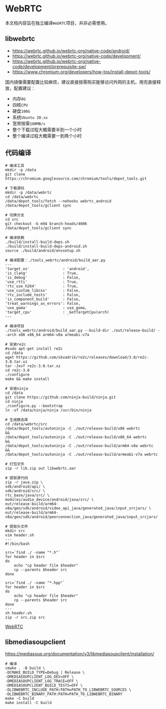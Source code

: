 # WebRTC

本文档内容旨在独立编译`WebRTC`项目，并非必需使用。

## libwebrtc

* https://webrtc.github.io/webrtc-org/native-code/android/
* https://webrtc.github.io/webrtc-org/native-code/development/
* https://webrtc.github.io/webrtc-org/native-code/development/prerequisite-sw/
* https://www.chromium.org/developers/how-tos/install-depot-tools/

国内镜像需要配置比较麻烦，建议直接按需购买能够访问外网的主机，用完直接释放，配置建议：

* 内存`8G`
* 四核`CPU`
* 硬盘`100G`
* 系统`Ubuntu 20.xx`
* 宽带按需`100MB/s`
* 整个下载过程大概需要半到一个小时
* 整个编译过程大概需要一到两个小时

## 代码编译

```
# 编译工具
mkdir -p /data
git clone https://chromium.googlesource.com/chromium/tools/depot_tools.git

# 下载源码
mkdir -p /data/webrtc
cd /data/webrtc
/data/depot_tools/fetch --nohooks webrtc_android
/data/depot_tools/gclient sync

# 切换分支
cd src
git checkout -b m94 branch-heads/4606
/data/depot_tools/gclient sync

# 编译依赖
./build/install-build-deps.sh
./build/install-build-deps-android.sh
source ./build/android/envsetup.sh

# 编译配置：./tools_webrtc/android/build_aar.py
---
'target_os'               : 'android',
'is_clang'                : True,
'is_debug'                : False,
'use_rtti'                : True,
'rtc_use_h264'            : True,
'use_custom_libcxx'       : False,
'rtc_include_tests'       : False,
'is_component_build'      : False,
'treat_warnings_as_errors': False,
'use_goma'                : use_goma,
'target_cpu'              : _GetTargetCpu(arch)
---

# 编译项目
./tools_webrtc/android/build_aar.py --build-dir ./out/release-build/ --arch x86 x86_64 arm64-v8a armeabi-v7a

# 安装re2c
#sudo apt-get install re2c
cd /data
wget https://github.com/skvadrik/re2c/releases/download/3.0/re2c-3.0.tar.xz
tar -Jxvf re2c-3.0.tar.xz
cd re2c-3.0
./configure
make && make install

# 安装ninja
cd /data
git clone https://github.com/ninja-build/ninja.git
cd ninja
./configure.py --bootstrap
ln -sf /data/ninja/ninja /usr/bin/ninja

# 生成静态库
cd /data/webrtc/src
/data/depot_tools/autoninja -C ./out/release-build/x86 webrtc         &&
/data/depot_tools/autoninja -C ./out/release-build/x86_64 webrtc      &&
/data/depot_tools/autoninja -C ./out/release-build/arm64-v8a webrtc   &&
/data/depot_tools/autoninja -C ./out/release-build/armeabi-v7a webrtc

# 打包文件
zip -r lib.zip out libwebrtc.aar

# 提取源代码
zip -r java.zip \
sdk/android/api/ \
sdk/android/src/ \
rtc_base/java/src/ \
modules/audio_device/android/java/src/ \
out/release-build/arm64-v8a/gen/sdk/android/video_api_java/generated_java/input_srcjars/ \
out/release-build/arm64-v8a/gen/sdk/android/peerconnection_java/generated_java/input_srcjars/

# 提取头文件
mkdir src
vim header.sh
---
#!/bin/bash
 
src=`find ./ -name "*.h"`
for header in $src
do
    echo "cp header file $header"
    cp --parents $header src
done

src=`find ./ -name "*.hpp"`
for header in $src
do
    echo "cp header file $header"
    cp --parents $header src
done
---
sh header.sh
zip -r src.zip src
```

[WebRTC](https://pan.baidu.com/s/1E_DXv32D9ODyj5J-o-ji_g?pwd=hudc)

## libmediasoupclient

https://mediasoup.org/documentation/v3/libmediasoupclient/installation/

```
# 编译
cmake . -B build \
-DCMAKE_BUILD_TYPE=Debug | Release \
-DMEDIASOUPCLIENT_LOG_DEV=OFF \
-DMEDIASOUPCLIENT_LOG_TRACE=OFF \
-DMEDIASOUPCLIENT_BUILD_TESTS=OFF \
-DLIBWEBRTC_INCLUDE_PATH:PATH=PATH_TO_LIBWEBRTC_SOURCES \
-DLIBWEBRTC_BINARY_PATH:PATH=PATH_TO_LIBWEBRTC_BINARY
make -C build
make install -C build
```
